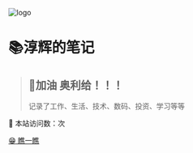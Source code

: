 ![logo](https://chunhui-a.oss-cn-nanjing.aliyuncs.com/typora/img/logo.png)

# 📚淳辉的笔记

> ## 💪加油 奥利给！！！
>
> 记录了工作、生活、技术、数码、投资、学习等等

:rocket: 本站访问数：<span id="busuanzi_value_site_pv"></span>次

[:grin:  瞧一瞧](README.md)
